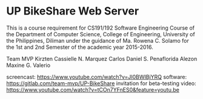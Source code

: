 # UP BikeShare Web Server

This is a course requirement for CS191/192 Software Engineering Course of the Department of Computer Science, College of Engineering, University of the Philippines, Diliman under the guidance of Ma. Rowena C. Solamo for the 1st and 2nd Semester of the academic year 2015-2016.

Team MVP
Kirzten Cassielle N. Marquez
Carlos Daniel S. Penaflorida
Alezon Maxine G. Valerio

screencast: https://www.youtube.com/watch?v=JI0BWIBjYRQ
software:	https://gitlab.com/team-mvp/UP-BikeShare
invitation for beta-testing video: https://www.youtube.com/watch?v=tCOn7YFnES0&feature=youtu.be
